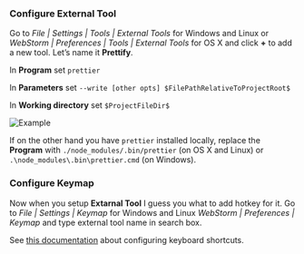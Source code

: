 ### Configure External Tool

Go to *File | Settings | Tools | External Tools* for Windows and Linux or *WebStorm | Preferences | Tools | External Tools* for OS X and click **+** to add a new tool. Let’s name it **Prettify**.

In **Program** set `prettier`

In **Parameters** set `--write [other opts] $FilePathRelativeToProjectRoot$` 

In **Working directory** set `$ProjectFileDir$`

![Example](https://raw.githubusercontent.com/jlongster/prettier/master/editors/jetbrains/with-prettier.png)

If on the other hand you have `prettier` installed locally, replace the **Program** with `./node_modules/.bin/prettier` (on OS X and Linux) or `.\node_modules\.bin\prettier.cmd` (on Windows).

### Configure Keymap

Now when you setup **Extarnal Tool** I guess you what to add hotkey for it. Go to *File | Settings | Keymap* for Windows and Linux *WebStorm | Preferences | Keymap* and type external tool name in search box.

See [this documentation](https://www.jetbrains.com/help/webstorm/configuring-keyboard-shortcuts.html) about configuring keyboard shortcuts.
